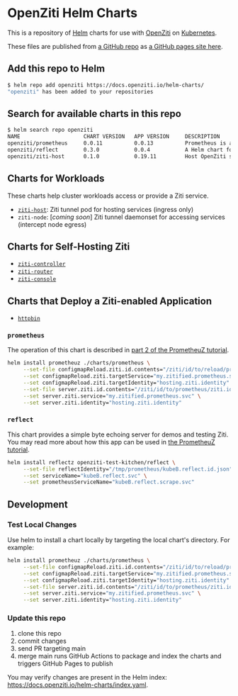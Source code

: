 # OpenZiti Helm Charts

This is a repository of [Helm](https://helm.sh/) charts for use with [OpenZiti](https://docs.openziti.io) on [Kubernetes](https://kubernetes.io/).

These files are published from [a GitHub repo](https://github.com/openziti/helm-charts/#readme) as [a GitHub pages site here](https://docs.openziti.io/helm-charts/).

## Add this repo to Helm

```bash
$ helm repo add openziti https://docs.openziti.io/helm-charts/
"openziti" has been added to your repositories                         
```

## Search for available charts in this repo

```bash
$ helm search repo openziti
NAME                    CHART VERSION   APP VERSION     DESCRIPTION                                       
openziti/prometheus     0.0.11          0.0.13          Prometheus is a monitoring system and time seri...
openziti/reflect        0.3.0           0.0.4           A Helm chart for Kubernetes                       
openziti/ziti-host      0.1.0           0.19.11         Host OpenZiti services with a tunneler pod                 
```

## Charts for Workloads

These charts help cluster workloads access or provide a Ziti service.

* [`ziti-host`](./charts/ziti-host/README.md): Ziti tunnel pod for hosting services (ingress only)
* `ziti-node`: [*coming soon*] Ziti tunnel daemonset for accessing services (intercept node egress)
## Charts for Self-Hosting Ziti

* [`ziti-controller`](./charts/ziti-controller/README.md)
* [`ziti-router`](./charts/ziti-router/README.md)
* [`ziti-console`](./charts/ziti-console/README.md)

## Charts that Deploy a Ziti-enabled Application

* [`httpbin`](./charts/httpbin/README.md)


### `prometheus`

The operation of this chart is described in [part 2 of the PrometheuZ tutorial](https://docs.openziti.io/blog/zitification/prometheus/part2/#deploying-prometheuz-1).

```bash
helm install prometheuz ./charts/prometheus \
     --set-file configmapReload.ziti.id.contents="/ziti/id/to/reload/prometheus/after/change.json" \
     --set configmapReload.ziti.targetService="my.zitified.prometheus.svc" \
     --set configmapReload.ziti.targetIdentity="hosting.ziti.identity" \
     --set-file server.ziti.id.contents="/ziti/id/to/prometheus/ziti.id.json" \
     --set server.ziti.service="my.zitified.prometheus.svc" \
     --set server.ziti.identity="hosting.ziti.identity"
```

### `reflect`

This chart provides a simple byte echoing server for demos and testing Ziti. You may read more about how this app can be used in [the PrometheuZ tutorial](https://docs.openziti.io/blog/zitification/prometheus/part2/#deploy-reflectz-1).

```bash
helm install reflectz openziti-test-kitchen/reflect \
     --set-file reflectIdentity="/tmp/prometheus/kubeB.reflect.id.json" \
     --set serviceName="kubeB.reflect.svc" \
     --set prometheusServiceName="kubeB.reflect.scrape.svc"
```

## Development

### Test Local Changes

Use helm to install a chart locally by targeting the local chart's directory. For example:

```bash
helm install prometheuz ./charts/prometheus \
     --set-file configmapReload.ziti.id.contents="/ziti/id/to/reload/prometheus/after/change.json" \
     --set configmapReload.ziti.targetService="my.zitified.prometheus.svc" \
     --set configmapReload.ziti.targetIdentity="hosting.ziti.identity" \
     --set-file server.ziti.id.contents="/ziti/id/to/prometheus/ziti.id.json" \
     --set server.ziti.service="my.zitified.prometheus.svc" \
     --set server.ziti.identity="hosting.ziti.identity"
```

### Update this repo

1. clone this repo
1. commit changes
1. send PR targeting main
1. merge main runs GitHub Actions to package and index the charts and triggers GitHub Pages to publish

You may verify changes are present in the Helm index: https://docs.openziti.io/helm-charts/index.yaml.
